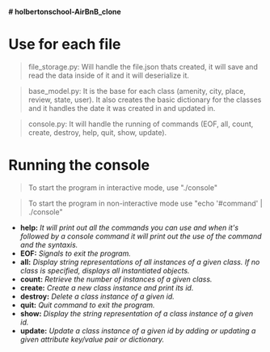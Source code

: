 **# holbertonschool-AirBnB_clone**


# Use for each file

> file_storage.py:
Will handle the file.json thats created, it will save and read the data inside of it and it will deserialize it.

> base_model.py:
It is the base for each class (amenity, city, place, review, state, user).
It also creates the basic dictionary for the classes and it handles the date it was created in and updated in.

> console.py:
It will handle the running of commands (EOF, all, count, create, destroy, help, quit, show, update).


# Running the console

> To start the program in interactive mode, use "./console"

> To start the program in non-interactive mode use "echo '#command' | ./console"

* **help:** *It will print out all the commands you can use and when it's followed by a console command it will print out the use of the command and the syntaxis.*
* **EOF:** *Signals to exit the program.*
* **all:** *Display string representations of all instances of a given class. If no class is specified, displays all instantiated objects.*
* **count:** *Retrieve the number of instances of a given class.*
* **create:** *Create a new class instance and print its id.*
* **destroy:** *Delete a class instance of a given id.*
* **quit:** *Quit command to exit the program.*
* **show:** *Display the string representation of a class instance of a given id.*
* **update:** *Update a class instance of a given id by adding or updating a given attribute key/value pair or dictionary.*
